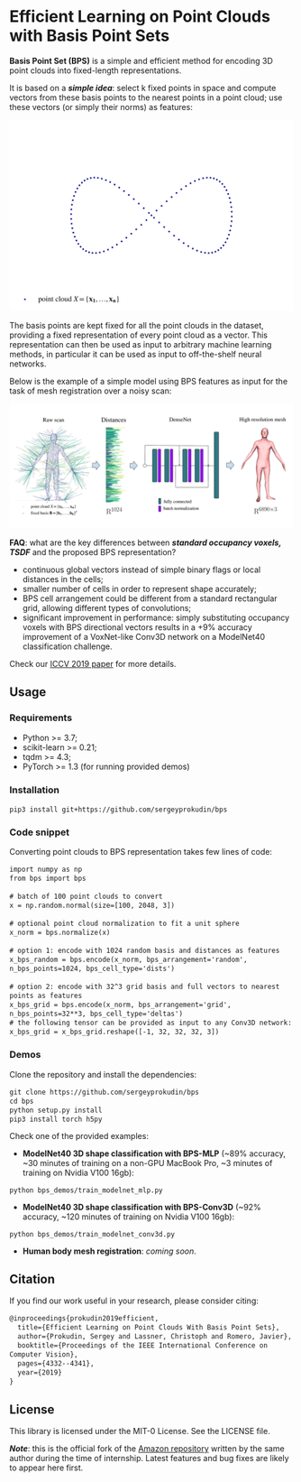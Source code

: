 # Efficient Learning on Point Clouds with Basis Point Sets

**Basis Point Set (BPS)** is a simple and efficient method for encoding 3D point clouds into fixed-length 
representations.

It is based on a _**simple idea**_: select k fixed points in space and compute vectors from  these basis points to the nearest
points in a point cloud; use these vectors (or simply their norms) as features:

![Teaser Image](bps.gif)

The basis points are kept fixed for all the point clouds in the dataset, providing a fixed representation of every 
point cloud as a vector. This representation can then be used  as input to arbitrary machine learning methods, in 
particular it can be used as input to off-the-shelf neural networks. 

Below is the example of a simple model using  BPS features as input for the  task of mesh registration over a 
noisy scan:

![Teaser Image](bps_demo.png)

**FAQ**: what are the key differences between _**standard occupancy voxels, TSDF**_ and the proposed BPS representation?

- continuous global vectors instead of simple binary flags or local distances in the cells;
- smaller number of cells in order to represent shape accurately;
- BPS cell arrangement could be different from a standard rectangular grid, allowing different types of convolutions;
- significant improvement in performance: simply substituting occupancy voxels with  BPS directional vectors results 
in a +9% accuracy improvement of a VoxNet-like Conv3D network on a ModelNet40 classification 
challenge.

 Check our [ICCV 2019 paper](https://arxiv.org/abs/1908.09186) for more 
 details.

## Usage
 
### Requirements

- Python >= 3.7;
- scikit-learn >= 0.21;
- tqdm >= 4.3;
- PyTorch >= 1.3 (for running provided demos)

### Installation


```
pip3 install git+https://github.com/sergeyprokudin/bps
```

### Code snippet


Converting point clouds to BPS representation takes few lines of code:

```
import numpy as np
from bps import bps

# batch of 100 point clouds to convert
x = np.random.normal(size=[100, 2048, 3])

# optional point cloud normalization to fit a unit sphere
x_norm = bps.normalize(x)

# option 1: encode with 1024 random basis and distances as features
x_bps_random = bps.encode(x_norm, bps_arrangement='random', n_bps_points=1024, bps_cell_type='dists')

# option 2: encode with 32^3 grid basis and full vectors to nearest points as features
x_bps_grid = bps.encode(x_norm, bps_arrangement='grid', n_bps_points=32**3, bps_cell_type='deltas')
# the following tensor can be provided as input to any Conv3D network:
x_bps_grid = x_bps_grid.reshape([-1, 32, 32, 32, 3])
```

### Demos

Clone the repository and install the dependencies:

```
git clone https://github.com/sergeyprokudin/bps
cd bps
python setup.py install
pip3 install torch h5py
```


Check one of the provided examples:

- **ModelNet40 3D shape classification with BPS-MLP** (~89% accuracy, ~30 minutes of training on a non-GPU MacBook Pro, 
~3 minutes of training on Nvidia V100 16gb):

```
python bps_demos/train_modelnet_mlp.py
```

- **ModelNet40 3D shape classification with BPS-Conv3D** (~92% accuracy, ~120 minutes of training on Nvidia V100 16gb):

```
python bps_demos/train_modelnet_conv3d.py
```

- **Human body mesh registration**: _coming soon_.


## Citation

If you find our work useful in your research, please consider citing:
```
@inproceedings{prokudin2019efficient,
  title={Efficient Learning on Point Clouds With Basis Point Sets},
  author={Prokudin, Sergey and Lassner, Christoph and Romero, Javier},
  booktitle={Proceedings of the IEEE International Conference on Computer Vision},
  pages={4332--4341},
  year={2019}
}
```
## License

This library is licensed under the MIT-0 License. See the LICENSE file.

_**Note**_: this is the official fork of the [Amazon repository](https://github.com/amzn/basis-point-sets) written by the 
same author during the time of internship. Latest features and bug fixes are likely to appear here first. 

